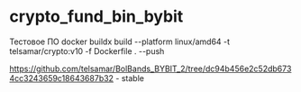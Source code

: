 # crypto_fund_bin_bybit

Тестовое ПО
docker buildx build --platform linux/amd64 -t telsamar/crypto:v10 -f Dockerfile . --push



https://github.com/telsamar/BolBands_BYBIT_2/tree/dc94b456e2c52db6734cc3243659c18643687b32 - stable
